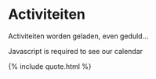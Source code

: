 # Activiteiten

<!--{% include meetup_widget.html %}-->
<!--
https://calendar.google.com/calendar/ical/voidjosto%40gmail.com/public/basic.ics
https://calendar.google.com/calendar/ical/voidjosto@gmail.com/public/basic.ics

<iframe scrolling="no" src="https://calendar.google.com/calendar/embed?src=voidjosto%40gmail.com&amp;ctz=Europe%2FBrussels&amp;showNav=1&amp;showTabs=1&amp;showCalendars=0&amp;showTz=1&amp;showPrint=0&amp;showDate=0&amp;showTitle=0&amp;mode=AGENDA&amp;color=%23C0CA33" style="border: 0; margin: 10px auto;display: block;width: 100%;" width="600" height="400" frameborder="0"></iframe>
-->


<div id="event-container">
	<p> Activiteiten worden geladen, even geduld...</p>
	<noscript>Javascript is required to see our calendar</noscript>
</div>
<style>
    .event {
      display: flex;
      align-items: flex-start;
      margin-bottom: 20px;
    }
    .event-date-bg {
      width: 120px;
      min-width: 120px;
      height: 120px;
	  background-color: black;
	  background-position: center;
	  background-size: cover
	  box-shadow: 0px 4px 4px 0px #00000040, inset 0 0 0 1000px rgba(0, 0, 0, .9);
    }
    .event-date {
      width: 120px;
      min-width: 120px;
      height: 120px;
      text-align: center;
      font-size: 18px;
      display: flex;
      flex-direction: column;
      justify-content: center;
      align-items: center;
	  backdrop-filter: blur(2px);
    }
    .event-date .day {
      font-size: 48px;
      font-weight: bold;
      margin-bottom: 0;
      color: #ffffff;
	  line-height: 1em;
    }
    .event-date .moment, .event-date .month-year {
      font-size: 14px;
      text-transform: uppercase;
      letter-spacing: 1px;
      margin-bottom: 5px;
      font-weight: bold;
      color: #ffffff;
	  margin: 0;
    }
    .event-date .time {
      font-size: 12px;
      font-weight: bold;
      color: #ffffff;
    }
    .event-details {
      flex: 1;
      margin-left: 20px;
      height: 120px;
      max-height: 120px;
      overflow: scroll;
	  display: flex;
	  align-items: start;
	  flex-direction: column;
	  justify-content: start;
    }
    .event-title {
      margin-top: 0;
      display: flex;
      align-items: end;
      flex-wrap: wrap;
    }
    .event-title h3, .event-title h2 {
      margin: 0 10px 0 0;
      word-wrap: break-word;
    }
    .event-location {
      font-size: 16px;
      color: #777777;
      white-space: nowrap;
      overflow: hidden;
      text-overflow: ellipsis;
      min-width: 200px;
    }
    .event-description {
      margin-top: 5px;
      font-size: 14px;
    }
  </style>
<script>
/*jshint esversion: 6 */
const icsToJSON = (icsContent) => {
  const lines = icsContent.split(/\r?\n/);
  const events = [];
  //const removeTZID = (key) => key.replace(/;TZID=.*$/, '');
  let event = null;
  let currentKey = '';
  let currentValue = '';
  for (let i = 0; i < lines.length; i++) {
    const line = lines[i];
    if (line.startsWith('BEGIN:VEVENT')) {
      event = {};
    } else if (line.startsWith('END:VEVENT')) {
      events.push(event);
      event = null;
    } else if (event) {
      if (line.startsWith(' ') && currentKey !== '') {
        // Multi-line value
        currentValue += line.substring(1);
      } else {
        // New line
        if (currentKey !== '') {
          event[currentKey] = convertToDateTime(currentValue.trim(), currentKey.split(";")[1]);
        }
        const parts = line.split(':');
        currentKey = parts[0].trim().split(";")[0];
        currentValue = parts.length > 1 ? parts.slice(1).join(':') : '';
      }
    }
  }
  return events;
};
const convertToDateTime = (value, timeZone) => {
  const dateTimeRegex = /^(\d{4})(\d{2})(\d{2})(T(\d{2})(\d{2})(\d{2})(Z?)(.*))?$/;
  const match = value.match(dateTimeRegex);
  if (match) {
    const [, year, month, day, , hours, minutes, seconds, isUTC, tzid] = match;
      const dateTimeString = `${year}-${month}-${day}T${hours || '00'}:${minutes || '00'}:${seconds || '00'}${isUTC || ''}`;
      const dateTime = new Date(dateTimeString);
      // Check if the conversion to Date object was successful
      if (!isNaN(dateTime)) {
        if (timeZone && timeZone.startsWith("TZID=") ) {
          // Contains timeZone, return the formatted dateTime
		  timeZone = timeZone.split("=")[1];
          return dateTime.toLocaleString('en-US', { timeZone });
        } else {
          // Different timeZone, convert to the desired timeZone
          return dateTime.toLocaleString('en-US', { timeZone: 'Europe/Brussels' } );
		}
    }
  }
  return removeEscapedCharacters(value);
};
const removeEscapedCharacters = (value) => {
  return value
    //.replace(/\\(.)/g, '$1') // Remove the backslash before escaped characters
    .replace(/\\n/g, '<br>') // Replace "\n" with a line break
    .replace(/\\;/g, ';') // Replace "\;" with a semicolon
    .replace(/\\,/g, ','); // Replace "\," with a comma
};
const parseRRule = (rrule) => {
  const ruleParts = rrule.split(';');
  const ruleObject = {};
  ruleParts.forEach((part) => {
    const [key, value] = part.split('=');
    ruleObject[key] = value;
  });
  return ruleObject;
};
const getDayOfWeek = (byDay) => {
  const weekdays = ['SU', 'MO', 'TU', 'WE', 'TH', 'FR', 'SA'];
  const byDayList = byDay.split(',').map(day => day.trim());
  const dayOfWeekNames = [];
  byDayList.forEach((day) => {
	let dayOfWeekString = day.match(/-/) ? day.replace(/-1.*/,'de laatste ').replace(/-2.*/,'de voorlaatste ') : day.match(/\d+/) ? "de " + day.match(/\d+/)[0] + "e" : "" ;
	day = day.slice(-2); //in case byday contains a number or negative number (for example 1st friday or last friday)
    const byDayIndex = weekdays.indexOf(day);
    if (byDayIndex !== -1) {
      const date = new Date();
      date.setDate(date.getDate() + ((7 + byDayIndex - date.getDay()) % 7));
      const dayOfWeekName = date.toLocaleString('nl-NL', { weekday: 'long' });
	  dayOfWeekString += dayOfWeekName;
    }
    dayOfWeekNames.push(dayOfWeekString);
  });
  return dayOfWeekNames;
};
const processEvents = (events) => {
  const currentDate = new Date();
  const recurringEvents = [];
  const otherEvents = [];
  let rrule = '';
  events.forEach((event) => {
    if (event.RRULE) {
	  //if RRULE:UNTIL datetime is futuredate then push
	  rrule = parseRRule(event.RRULE);
	  if ( !rrule.UNTIL ) {
		  recurringEvents.push(event); //push recurringevent if it doesnt have enddate
	  } else if ( convertToDateTime( rrule.UNTIL , undefined) >= currentDate) {
		  recurringEvents.push(event);
	  }
	  //else if (startdate + repeatsXTimes * frequency) >= currentDate
    } else {
      const eventEndDate = new Date(event.DTEND);
      if (eventEndDate >= currentDate) {
        otherEvents.push(event);
      }
    }
  });
  // Sort the recurringEvents by frequency
  recurringEvents.sort((a, b) => {
	const freqOrder = { DAILY: 1, WEEKLY: 2, MONTHLY: 3, YEARLY: 4 };
	const freqA = parseRRule(a.RRULE).FREQ;
	const freqB = parseRRule(b.RRULE).FREQ;
	return freqOrder[freqA] - freqOrder[freqB];
  });
  // Sort the otherEvents array by start date
  otherEvents.sort((a, b) => new Date(a.DTSTART) - new Date(b.DTSTART));
  console.log(recurringEvents);
  console.log(otherEvents);
  const displayEvents = (eventArray, heading) => {
    if (eventArray.length > 0) {
      let html = '<h3>' + heading + '</h3>';
      html += '<ul>';
      eventArray.forEach((event) => {
		const startDateTime = new Date(event.DTSTART);
		const endDateTime = new Date(event.DTEND);
		const timeDifference = 12 * 60 * 60 * 1000; // 12 hours -> endDate is shown before endTime when event is at least {0} hours
		const startTime = startDateTime.toLocaleTimeString('nl-NL', { hour: "numeric", minute: "2-digit" });
		const endTime = endDateTime.toLocaleTimeString('nl-NL', { hour: "numeric", minute: "2-digit" });
        const summary = event.SUMMARY ? event.SUMMARY.replace('VoidWarranties - ', '') : '';
		const location = event.LOCATION ? '<i class="fa-solid fa-location-dot"></i> <i><a href="https://www.openstreetmap.org/search?query=' + event.LOCATION + '" target="_blank">' + event.LOCATION + '</a></i>' : '';
        const description = event.DESCRIPTION ? '<i class="fa-solid fa-circle-info"></i> <i>' + event.DESCRIPTION + '</i>' : '';
        let eventDescription = '';
		let moment = '';
		let day = startDateTime.toLocaleString('nl-NL', { day: 'numeric'}); //date or weekday
		let monthYear = '&nbsp;'; //month and year or empty
		let time = ''; //starttime - endtime or starttime (if longer than 12h)
        if (event.RRULE) {
          rrule = parseRRule(event.RRULE);
		  switch ( rrule.FREQ ) {
			case 'DAILY':
			  // Handle daily recurrence
			  // RRULE:FREQ=DAILY;INTERVAL=2
			  moment = ( !rrule.INTERVAL )? 'Dagelijks' : 'Elke ' + rrule.INTERVAL + ' dagen';
			  eventDescription += moment;
			  day = '<i class="fa fa-clock"></i>';
			  break;
			case 'WEEKLY':
			  // Handle weekly recurrence
			  // RRULE:FREQ=WEEKLY;INTERVAL=3;BYDAY=WE,FR
			  moment = ( !rrule.INTERVAL )? 'Wekelijks' : 'Elke ' + rrule.INTERVAL + ' weken';
			  eventDescription += moment;
			  day = startDateTime.toLocaleString('nl-NL', { weekday: 'short'});
			  if ( rrule.BYDAY ){
				  console.log( "weekly byday: " + rrule.BYDAY );
				  eventDescription += ' op ' + ( rrule.BYDAY.split(',').length > 2 ? getDayOfWeek(rrule.BYDAY).join(', ').replace(/,(?=[^,]*$)/, ' en') : getDayOfWeek(rrule.BYDAY).join(' en ') );
			  }
			  break;
			case 'MONTHLY':
			  // Handle monthly recurrence
			  // RRULE:FREQ=MONTHLY;INTERVAL=2;BYMONTHDAY=1,5,10
			  // RRULE:FREQ=MONTHLY;BYDAY=1FR,5FR,-1FR,-2FR
			  moment = ( !rrule.INTERVAL )? 'Maandelijks' : 'Elke ' + rrule.INTERVAL + ' maanden';
			  eventDescription += moment;
			  if ( rrule.BYMONTHDAY ){
				  day = rrule.BYMONTHDAY + 'e';
				  eventDescription += ' op de ' + day ; //add code for multiple monthdays
			  }
			  if ( rrule.BYDAY ){
				  day = ( rrule.BYDAY.split(',').length > 2 ? getDayOfWeek(rrule.BYDAY).join(', ').replace(/,(?=[^,]*$)/, ' en') : getDayOfWeek(rrule.BYDAY).join(' en ') );
				  eventDescription += ' op ' + day;
			  }
			  break;
			case 'YEARLY':
			  // Handle yearly recurrence
			  // RRULE:FREQ=YEARLY;INTERVAL=2;BYMONTH=6;BYMONTHDAY=21;UNTIL=20251118T110000Z
			  moment = ( !rrule.INTERVAL )? 'Jaarlijks' : 'Elke ' + rrule.INTERVAL + ' jaar';
			  eventDescription += moment;
			  day = rrule.BYMONTHDAY;
			  monthYear = new Date(2023, parseInt(rrule.BYMONTH), day).toLocaleString('nl-NL', { month: 'long' });
			  eventDescription += ' op ' + day + ' ' + monthYear;
			  break;
			default:
			  // RRULE is not daily, weekly, monthly or yearly, so it must be secondly, minutely or hourly for some reason
			  console.log( rrule );
			  break;
		  }
		} else {
			eventDescription = startDateTime.toLocaleString('nl-NL', { weekday: 'long', year: 'numeric', month: 'long', day: 'numeric'});
			moment = startDateTime.toLocaleString('nl-NL', { weekday: 'long'});
			monthYear = startDateTime.toLocaleString('nl-NL', { month: 'short', year: '2-digit'});
		}
		time = ( endDateTime - startDateTime >= timeDifference ? 'om ' + startTime + ' uur' : startTime + ' - ' + endTime );
		eventDescription += ' van ' + startTime;
		eventDescription += ' tot ' + ( endDateTime - startDateTime >= timeDifference ? endDateTime.toLocaleString('nl-NL', { year: 'numeric', month: 'long', day: 'numeric'}) : "" );
		eventDescription += ' ' + endTime + ' uur';
		console.log(eventDescription);
		//html += `<li>${summary} - ${eventDescription} ${location}<br>${description}</li>`;
		//html += '<!--';
		html += '<li class="event">'
			 +  '<div class="event-date" style="background: url(\'https://source.unsplash.com/120x120/?hacker,' + summary.replace(/[\[\]&(),]/g, '').split(' ')[0] + '&img=1\'); box-shadow: 0px 4px 4px 0px #00000040, inset 0 0 0 1000px rgba(0, 0, 0, 0.3);">'
			 +  '<div class="event-date">'
			 +  '<span class="moment">' + moment + '</span>'
			 +  '<span class="day">' + day + '</span>'
			 +  '<span class="month-year">' + monthYear + '</span>'
			 +  '<span class="time">' + time + '</span>'
			 +  '</div>'
			 +  '</div>'
			 +  '<div class="event-details">'
			 +  '<div class="event-title"><h3>' + summary + '</h3> ' + eventDescription + '</div>'
			 +  '<div class="event-location"> ' + location + '</div>'
			 +  '<p class="event-description"> ' + description + '</p>'
			 +  '</div>'
			 +  '</li>';
		//html += '-->';
      }); //end of foreach event
      html += '</ul>';
      return html;
    }
    return '';
  };
  const resultContainer = document.getElementById('event-container');
  if (resultContainer) {
    let html = '';
    html += displayEvents(recurringEvents, 'Herhalende activiteiten');
    html += displayEvents(otherEvents, 'Andere activiteiten');
    if (html !== '') {
      resultContainer.innerHTML = html;
    }
  }
};
const fetchCalendarICS = (url) => {
  $.ajax({
    url: url,
    dataType: 'text',
    success: (icsContent) => {
      const events = icsToJSON(icsContent);
	  console.log(events);
      processEvents(events);
    },
    error: (jqXHR, textStatus, errorThrown) => {
      console.error('Failed to fetch calendar ICS file:', errorThrown);
	  document.getElementById('event-container').innerHTML = '<iframe scrolling="no" src="https://calendar.google.com/calendar/embed?src=voidjosto%40gmail.com&ctz=Europe%2FBrussels&showNav=1&showTabs=1&showCalendars=0&showTz=1&showPrint=0&showDate=0&showTitle=0&mode=AGENDA&color=%23C0CA33" style="border: 0; margin: 10px auto;display: block;width: 100%;" width="600" height="400" frameborder="0"></iframe>';
    }
  });
};
const calendarICSUrl = 'https://spaceapi.voidwarranties.be/ical';
fetchCalendarICS(calendarICSUrl);
</script>

{% include quote.html %}

